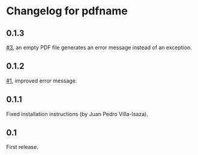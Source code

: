 Changelog for pdfname
=====================

0.1.3
-----

[#3](https://github.com/asr/pdfname/issues/3), an empty PDF file
generates an error message instead of an exception.


0.1.2
-----

[#1](https://github.com/asr/pdfname/issues/1), improved error message.


0.1.1
-----

Fixed installation instructions (by Juan Pedro Villa-Isaza).

0.1
---

First release.
